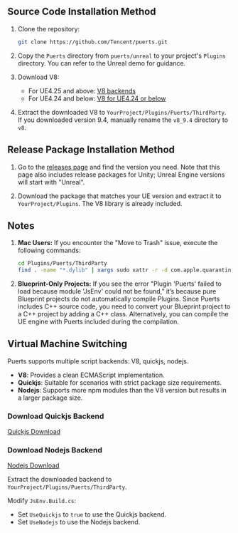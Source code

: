 ## Source Code Installation Method

1. Clone the repository:
    ```sh
    git clone https://github.com/Tencent/puerts.git
    ```

2. Copy the `Puerts` directory from `puerts/unreal` to your project's `Plugins` directory. You can refer to the Unreal demo for guidance.

3. Download V8:
    - For UE4.25 and above: [V8 backends](https://github.com/Tencent/puerts/releases)
    - For UE4.24 and below: [V8 for UE4.24 or below](https://github.com/Tencent/puerts/releases)

4. Extract the downloaded V8 to `YourProject/Plugins/Puerts/ThirdParty`. If you downloaded version 9.4, manually rename the `v8_9.4` directory to `v8`.

## Release Package Installation Method

1. Go to the [releases page](https://github.com/Tencent/puerts/releases) and find the version you need. Note that this page also includes release packages for Unity; Unreal Engine versions will start with "Unreal".

2. Download the package that matches your UE version and extract it to `YourProject/Plugins`. The V8 library is already included.

## Notes

1. **Mac Users:**
    If you encounter the "Move to Trash" issue, execute the following commands:
    ```sh
    cd Plugins/Puerts/ThirdParty
    find . -name "*.dylib" | xargs sudo xattr -r -d com.apple.quarantine 
    ```

2. **Blueprint-Only Projects:**
    If you see the error "Plugin 'Puerts' failed to load because module 'JsEnv' could not be found,” it’s because pure Blueprint projects do not automatically compile Plugins. Since Puerts includes C++ source code, you need to convert your Blueprint project to a C++ project by adding a C++ class. Alternatively, you can compile the UE engine with Puerts included during the compilation.

## Virtual Machine Switching

Puerts supports multiple script backends: V8, quickjs, nodejs.

- **V8**: Provides a clean ECMAScript implementation.
- **Quickjs**: Suitable for scenarios with strict package size requirements.
- **Nodejs**: Supports more npm modules than the V8 version but results in a larger package size.

### Download Quickjs Backend
[Quickjs Download](https://github.com/Tencent/puerts/releases)

### Download Nodejs Backend
[Nodejs Download](https://github.com/Tencent/puerts/releases)

Extract the downloaded backend to `YourProject/Plugins/Puerts/ThirdParty`.

Modify `JsEnv.Build.cs`:
- Set `UseQuickjs` to `true` to use the Quickjs backend.
- Set `UseNodejs` to use the Nodejs backend.
